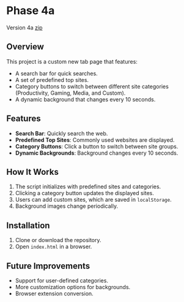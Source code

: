 # Phase 4a
Version 4a [zip](https://mattwydra.github.io/newtab-background/v4/v4a/ext4a.zip)

## Overview
This project is a custom new tab page that features:
- A search bar for quick searches.
- A set of predefined top sites.
- Category buttons to switch between different site categories (Productivity, Gaming, Media, and Custom).
- A dynamic background that changes every 10 seconds.

## Features
- **Search Bar**: Quickly search the web.
- **Predefined Top Sites**: Commonly used websites are displayed.
- **Category Buttons**: Click a button to switch between site groups.
- **Dynamic Backgrounds**: Background changes every 10 seconds.

## How It Works
1. The script initializes with predefined sites and categories.
2. Clicking a category button updates the displayed sites.
3. Users can add custom sites, which are saved in `localStorage`.
4. Background images change periodically.

## Installation
1. Clone or download the repository.
2. Open `index.html` in a browser.

## Future Improvements
- Support for user-defined categories.
- More customization options for backgrounds.
- Browser extension conversion.
